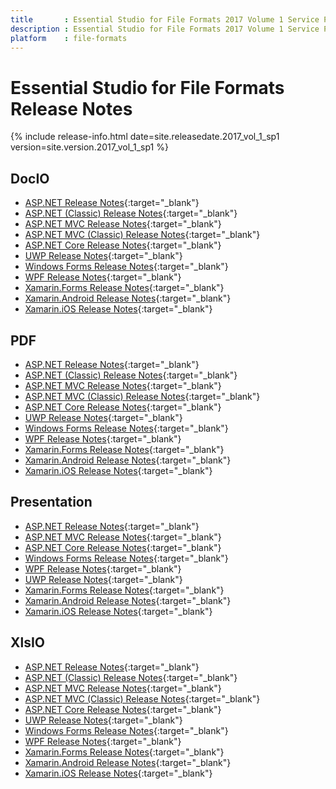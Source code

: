 ```yaml
---
title		: Essential Studio for File Formats 2017 Volume 1 Service Pack 1 Release Notes
description	: Essential Studio for File Formats 2017 Volume 1 Service Pack 1 Release Notes
platform	: file-formats
---
```


# Essential Studio for File Formats Release Notes

{% include release-info.html date=site.releasedate.2017_vol_1_sp1 version=site.version.2017_vol_1_sp1 %} 

## DocIO

* [ASP.NET Release Notes](/aspnet/release-notes/v15.1.0.37#docio){:target="_blank"}
* [ASP.NET (Classic) Release Notes](/aspnet-classic/release-notes/v15.1.0.37#docio){:target="_blank"}
* [ASP.NET MVC Release Notes](/aspnetmvc/release-notes/v15.1.0.37#docio){:target="_blank"}
* [ASP.NET MVC (Classic) Release Notes](/aspnetmvc-classic/release-notes/v15.1.0.37#docio){:target="_blank"}
* [ASP.NET Core Release Notes](/aspnet-core/release-notes/v15.1.0.37#docio){:target="_blank"}
* [UWP Release Notes](/uwp/release-notes/v15.1.0.37#docio){:target="_blank"}
* [Windows Forms Release Notes](/windowsforms/release-notes/v15.1.0.37#docio){:target="_blank"}
* [WPF Release Notes](/wpf/release-notes/v15.1.0.37#docio){:target="_blank"}
* [Xamarin.Forms Release Notes](/xamarin/release-notes/v15.1.0.37#docio){:target="_blank"}
* [Xamarin.Android Release Notes](/xamarin-android/release-notes/v15.1.0.37#docio){:target="_blank"}
* [Xamarin.iOS Release Notes](/xamarin-ios/release-notes/v15.1.0.37#docio){:target="_blank"}

## PDF

* [ASP.NET Release Notes](/aspnet/release-notes/v15.1.0.37#pdf){:target="_blank"}
* [ASP.NET (Classic) Release Notes](/aspnet-classic/release-notes/v15.1.0.37#pdf){:target="_blank"}
* [ASP.NET MVC Release Notes](/aspnetmvc/release-notes/v15.1.0.37#pdf){:target="_blank"}
* [ASP.NET MVC (Classic) Release Notes](/aspnetmvc-classic/release-notes/v15.1.0.37#pdf){:target="_blank"}
* [ASP.NET Core Release Notes](/aspnet-core/release-notes/v15.1.0.37#pdf){:target="_blank"}
* [UWP Release Notes](/uwp/release-notes/v15.1.0.37#pdf){:target="_blank"}
* [Windows Forms Release Notes](/windowsforms/release-notes/v15.1.0.37#pdf){:target="_blank"}
* [WPF Release Notes](/wpf/release-notes/v15.1.0.37#pdf){:target="_blank"}
* [Xamarin.Forms Release Notes](/xamarin/release-notes/v15.1.0.37#pdf){:target="_blank"}
* [Xamarin.Android Release Notes](/xamarin-android/release-notes/v15.1.0.37#pdf){:target="_blank"}
* [Xamarin.iOS Release Notes](/xamarin-ios/release-notes/v15.1.0.37#pdf){:target="_blank"}

## Presentation

* [ASP.NET Release Notes](/aspnet/release-notes/v15.1.0.37#presentation){:target="_blank"}
* [ASP.NET MVC Release Notes](/aspnetmvc/release-notes/v15.1.0.37#presentation){:target="_blank"}
* [ASP.NET Core Release Notes](/aspnet-core/release-notes/v15.1.0.37#presentation){:target="_blank"}
* [Windows Forms Release Notes](/windowsforms/release-notes/v15.1.0.37#presentation){:target="_blank"}
* [WPF Release Notes](/wpf/release-notes/v15.1.0.37#presentation){:target="_blank"}
* [UWP Release Notes](/uwp/release-notes/v15.1.0.37#presentation){:target="_blank"}
* [Xamarin.Forms Release Notes](/xamarin/release-notes/v15.1.0.37#presentation){:target="_blank"}
* [Xamarin.Android Release Notes](/xamarin-android/release-notes/v15.1.0.37#presentation){:target="_blank"}
* [Xamarin.iOS Release Notes](/xamarin-ios/release-notes/v15.1.0.37#presentation){:target="_blank"}

## XlsIO

* [ASP.NET Release Notes](/aspnet/release-notes/v15.1.0.37#xlsio){:target="_blank"}
* [ASP.NET (Classic) Release Notes](/aspnet-classic/release-notes/v15.1.0.37#xlsio){:target="_blank"}
* [ASP.NET MVC Release Notes](/aspnetmvc/release-notes/v15.1.0.37#xlsio){:target="_blank"}
* [ASP.NET MVC (Classic) Release Notes](/aspnetmvc-classic/release-notes/v15.1.0.37#xlsio){:target="_blank"}
* [ASP.NET Core Release Notes](/aspnet-core/release-notes/v15.1.0.37#xlsio){:target="_blank"}
* [UWP Release Notes](/uwp/release-notes/v15.1.0.37#xlsio){:target="_blank"}
* [Windows Forms Release Notes](/windowsforms/release-notes/v15.1.0.37#xlsio){:target="_blank"}
* [WPF Release Notes](/wpf/release-notes/v15.1.0.37#xlsio){:target="_blank"}
* [Xamarin.Forms Release Notes](/xamarin/release-notes/v15.1.0.37#xlsio){:target="_blank"}
* [Xamarin.Android Release Notes](/xamarin-android/release-notes/v15.1.0.37#xlsio){:target="_blank"}
* [Xamarin.iOS Release Notes](/xamarin-ios/release-notes/v15.1.0.37#xlsio){:target="_blank"}
